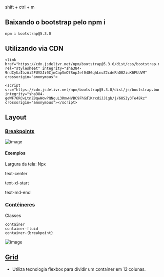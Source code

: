 shift + ctrl + m

## Baixando o bootstrap pelo npm i
````
npm i bootstrap@5.3.0
````

## Utilizando via CDN
````
<link href="https://cdn.jsdelivr.net/npm/bootstrap@5.3.0/dist/css/bootstrap.min.css" rel="stylesheet" integrity="sha384-9ndCyUaIbzAi2FUVXJi0CjmCapSmO7SnpJef0486qhLnuZ2cdeRhO02iuK6FUUVM" crossorigin="anonymous">
````

````
<script src="https://cdn.jsdelivr.net/npm/bootstrap@5.3.0/dist/js/bootstrap.bundle.min.js" integrity="sha384-geWF76RCwLtnZ8qwWowPQNguL3RmwHVBC9FhGdlKrxdiJJigb/j/68SIy3Te4Bkz" crossorigin="anonymous"></script>
````

## Layout

### [Breakpoints](https://getbootstrap.com/docs/5.0/layout/breakpoints/#available-breakpoints)
![image](https://github.com/FranciscoWallison/fs04-sul/assets/19413241/efb22aee-2326-4c1d-b1c4-e66dacc70beb)


#### Exemplos
Largura da tela: Npx

text-center

text-xl-start

text-md-end


### [Contêineres](https://getbootstrap.com/docs/5.0/layout/containers/#how-they-work)
Classes
````
container
container-fluid
container-{breakpoint}
````

![image](https://github.com/FranciscoWallison/fs04-sul/assets/19413241/40c0ebd9-3ae9-40e1-9bc1-aa013f9ff2f7)

## [Grid](https://getbootstrap.com/docs/5.0/layout/grid/#example)
 - Utiliza tecnologia flexbox para dividir um container em 12 colunas.
